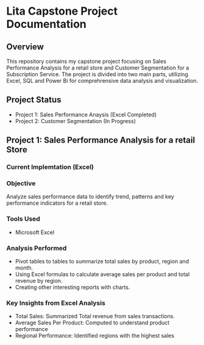 # Lita Capstone Project Documentation

## Overview
This repository contains my capstone project focusing on Sales Performance Analysis for a retail store and Customer Segmentation for a Subscription Service. The project is divided into two main parts, utilizing Excel, SQL and Power Bi for comprehrensive data analysis and visualization.

## Project Status
- Project 1: Sales Performance Anaysis (Excel Completed)
- Project 2: Customer Segmentation (In Progress)

 ## Project 1: Sales Performance Analysis for a retail Store
  ### Current Implemtation (Excel)

  ### Objective
  Analyze sales performance data to identify trend, patterns and key performance indicators for a retail store.

  ### Tools Used
  - Microsoft Excel

### Analysis Performed
- Pivot tables to tables to summarize total sales by product, region and month.
- Using Excel formulas to calculate average sales per product and total revenue by region.
- Creating other interesting reports with charts.

### Key Insights from Excel Analysis
- Total Sales: Summarized Total revenue from sales transactions.
- Average Sales Per Product: Computed to understand product performance
- Regional Performance: Identified regions with the highest sales


